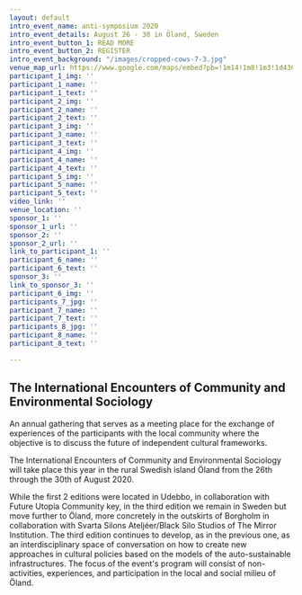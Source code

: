 ```yaml
---
layout: default
intro_event_name: anti-symposium 2020
intro_event_details: August 26 - 30 in Öland, Sweden
intro_event_button_1: READ MORE
intro_event_button_2: REGISTER
intro_event_background: "/images/cropped-cows-7-3.jpg"
venue_map_url: https://www.google.com/maps/embed?pb=!1m14!1m8!1m3!1d4369.415111479194!2d16.689484!3d56.799489!3m2!1i1024!2i768!4f13.1!3m3!1m2!1s0x46f875de358b6575%3A0x371e8501f4e5ed2a!2sS%C3%A4ttrav%C3%A4gen%2043%2C%20387%2093%20Borgholm%2C%20Sweden!5e0!3m2!1sen!2skh!4v1579775234555!5m2!1sen!2skh
participant_1_img: ''
participant_1_name: ''
participant_1_text: ''
participant_2_img: ''
participant_2_name: ''
participant_2_text: ''
participant_3_img: ''
participant_3_name: ''
participant_3_text: ''
participant_4_img: ''
participant_4_name: ''
participant_4_text: ''
participant_5_img: ''
participant_5_name: ''
participant_5_text: ''
video_link: ''
venue_location: ''
sponsor_1: ''
sponsor_1_url: ''
sponsor_2: ''
sponsor_2_url: ''
link_to_participant_1: ''
participant_6_name: ''
participant_6_text: ''
sponsor_3: ''
link_to_sponsor_3: ''
participant_6_img: ''
participants_7_jpg: ''
participant_7_name: ''
participant_7_text: ''
participants_8_jpg: ''
participant_8_name: ''
participant_8_text: ''

---
```

## The International Encounters of Community and Environmental Sociology

An annual gathering that serves as a meeting place for the exchange of experiences of the participants with the local community where the objective is to discuss the future of independent cultural frameworks.

The International Encounters of Community and Environmental Sociology will take place this year in the rural Swedish island Öland from the 26th through the 30th of August 2020.

While the first 2 editions were located in Udebbo, in collaboration with Future Utopia Community key, in the third edition we remain in Sweden but move further to Öland, more concretely in the outskirts of Borgholm in collaboration with Svarta Silons Ateljéer/Black Silo Studios of The Mirror Institution. The third edition continues to develop, as in the previous one, as an interdisciplinary space of conversation on how to create new approaches in cultural policies based on the models of the auto-sustainable infrastructures. The focus of the event's program will consist of non-activities, experiences, and participation in the local and social milieu of Öland.